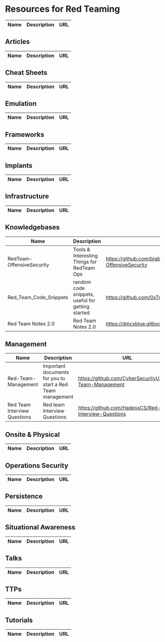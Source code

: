 # Resources for Red Teaming

| Name | Description | URL |
| ---- | ----------- | --- |

## Articles

| Name | Description | URL |
| ---- | ----------- | --- |

## Cheat Sheets

| Name | Description | URL |
| ---- | ----------- | --- |

## Emulation

| Name | Description | URL |
| ---- | ----------- | --- |

## Frameworks

| Name | Description | URL |
| ---- | ----------- | --- |

## Implants

| Name | Description | URL |
| ---- | ----------- | --- |

## Infrastructure

| Name | Description | URL |
| ---- | ----------- | --- |

## Knowledgebases

| Name | Description | URL |
| ---- | ----------- | --- |
| RedTeam-OffensiveSecurity | Tools & Interesting Things for RedTeam Ops | https://github.com/bigb0sss/RedTeam-OffensiveSecurity |
| Red_Team_Code_Snippets | random code snippets, useful for getting started | https://github.com/0xTriboulet/Red_Team_Code_Snippets |
| Red Team Notes 2.0 | Red Team Notes 2.0 | https://dmcxblue.gitbook.io/red-team-notes-2-0 |

## Management

| Name | Description | URL |
| ---- | ----------- | --- |
| Red-Team-Management | Important documents for you to start a Red Team management | https://github.com/CyberSecurityUP/Red-Team-Management |
| Red Team Interview Questions | Red team Interview Questions | https://github.com/HadessCS/Red-team-Interview-Questions |

## Onsite & Physical

| Name | Description | URL |
| ---- | ----------- | --- |

## Operations Security

| Name | Description | URL |
| ---- | ----------- | --- |

## Persistence

| Name | Description | URL |
| ---- | ----------- | --- |

## Situational Awareness

| Name | Description | URL |
| ---- | ----------- | --- |

## Talks

| Name | Description | URL |
| ---- | ----------- | --- |

## TTPs

| Name | Description | URL |
| ---- | ----------- | --- |

## Tutorials

| Name | Description | URL |
| ---- | ----------- | --- |
